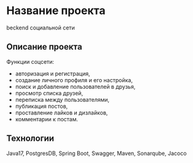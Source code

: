 # Название проекта
beckend социальной сети

## Описание проекта
Функции соцсети:
- авторизация и регистрация,
- создание личного профиля и его настройка,
- поиск и добавление пользователей в друзья,
- просмотр списка друзей,
- переписка между пользователями,
- публикация постов,
- проставление лайков и дизлайков,
- комментарии к постам.


## Технологии
Java17, PostgresDB, Spring Boot, Swagger, Maven, Sonarqube, Jacoco

